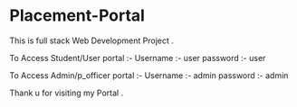 # Placement-Portal
This is full stack Web Development  Project .

To Access Student/User portal :- 
Username :- user
password :- user


To Access Admin/p_officer  portal :- 
Username :- admin
password :- admin


Thank u for visiting my Portal .
